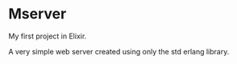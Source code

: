 # Mserver

My first project in Elixir.

A very simple web server created using only the std erlang library.